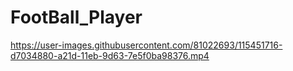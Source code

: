 # FootBall_Player
https://user-images.githubusercontent.com/81022693/115451716-d7034880-a21d-11eb-9d63-7e5f0ba98376.mp4
